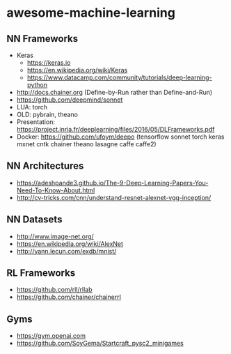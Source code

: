 # awesome-machine-learning

## NN Frameworks
- Keras
   - https://keras.io
   - https://en.wikipedia.org/wiki/Keras
   - https://www.datacamp.com/community/tutorials/deep-learning-python
- http://docs.chainer.org (Define-by-Run rather than Define-and-Run)
- https://github.com/deepmind/sonnet
- LUA: torch
- OLD: pybrain, theano
- Presentation: https://project.inria.fr/deeplearning/files/2016/05/DLFrameworks.pdf
- Docker: https://github.com/ufoym/deepo (tensorflow sonnet torch keras mxnet cntk chainer theano lasagne caffe caffe2)

## NN Architectures
- https://adeshpande3.github.io/The-9-Deep-Learning-Papers-You-Need-To-Know-About.html
- http://cv-tricks.com/cnn/understand-resnet-alexnet-vgg-inception/

## NN Datasets
- http://www.image-net.org/
- https://en.wikipedia.org/wiki/AlexNet
- http://yann.lecun.com/exdb/mnist/

## RL Frameworks
- https://github.com/rll/rllab
- https://github.com/chainer/chainerrl

## Gyms
- https://gym.openai.com
- https://github.com/SoyGema/Startcraft_pysc2_minigames

